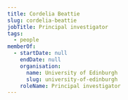 ```yaml
---
title: Cordelia Beattie
slug: cordelia-beattie
jobTitle: Principal investigator
tags:
  - people
memberOf:
  - startDate: null
    endDate: null
    organisation:
      name: University of Edinburgh
      slug: university-of-edinburgh
    roleName: Principal investigator
---
```

